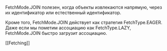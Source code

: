 FetchMode.JOIN полезен, когда объекты извлекаются напрямую, через их идентификатор или естественный идентификатор.  
  
Кроме того, FetchMode.JOIN действует как стратегия FetchType.EAGER. Даже если мы пометим ассоциацию как FetchType.LAZY, FetchMode.JOIN быстро загрузит ассоциацию.

[[Fetching]]